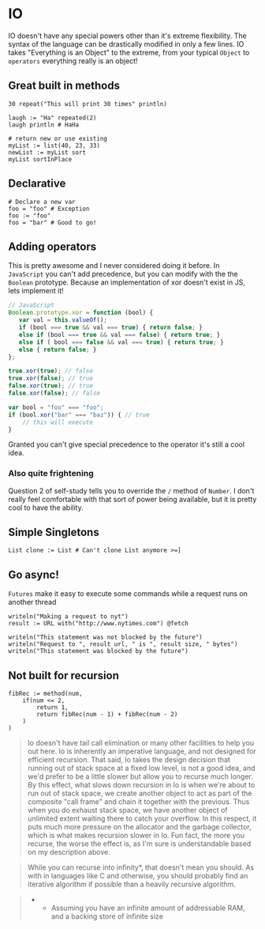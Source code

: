 # IO

IO doesn't have any special powers other than it's extreme flexibility. The syntax of the language can be drastically modified in only a few lines. IO takes "Everything is an Object" to the extreme, from your typical `Object` to `operators` everything really is an object! 

## Great built in methods

```io
30 repeat("This will print 30 times" println)

laugh := "Ha" repeated(2)
laugh println # HaHa

# return new or use existing
myList := list(40, 23, 33)
newList := myList sort
myList sortInPlace
```

## Declarative

```io
# Declare a new var
foo = "foo" # Exception
foo := "foo"
foo = "bar" # Good to go!
```

## Adding operators
This is pretty awesome and I never considered doing it before. In `JavaScript` you can't  add precedence, but you can modify with the the `Boolean` prototype. Because an implementation of xor doesn't exist in JS, lets implement it!

```javascript
// JavaScript
Boolean.prototype.xor = function (bool) { 
   var val = this.valueOf();
   if (bool === true && val === true) { return false; } 
   else if (bool === true && val === false) { return true; } 
   else if ( bool === false && val === true) { return true; } 
   else { return false; }
};

true.xor(true); // false
true.xor(false); // true
false.xor(true); // true
false.xor(false); // false

var bool = "foo" === "foo";
if (bool.xor("bar" === "baz")) { // true
    // this will execute
}
```
Granted you can't give special precedence to the operator it's still a cool idea.

### Also quite frightening

Question 2 of self-study tells you to override the `/` method of `Number`. I don't really feel comfortable with that sort of power being available, but it is pretty cool to have the ability.

## Simple Singletons
```io
List clone := List # Can't clone List anymore >=]
```

## Go async!

`Futures` make it easy to execute some commands while a request runs on another thread

```io
writeln("Making a request to nyt")
result := URL with("http://www.nytimes.com") @fetch

writeln("This statement was not blocked by the future")
writeln("Request to ", result url, " is ", result size, " bytes")
writeln("This statement was blocked by the future")
```

## Not built for recursion

```io
fibRec := method(num,
    if(num <= 2,
        return 1,
        return fibRec(num - 1) + fibRec(num - 2)
    )
)
```

> Io doesn't have tail call elimination or many other facilities to help you out here. Io is inherently an imperative language, and not designed for efficient recursion. That said, Io takes the design decision that running out of stack space at a fixed low level, is not a good idea, and we'd prefer to be a little slower but allow you to recurse much longer. By this effect, what slows down recursion in Io is when we're about to run out of stack space, we create another object to act as part of the composite "call frame" and chain it together with the previous. Thus when you do exhaust stack space, we have another object of unlimited extent waiting there to catch your overflow. In this respect, it puts much more pressure on the allocator and the garbage collector, which is what makes recursion slower in Io. Fun fact, the more you recurse, the worse the effect is, as I'm sure is understandable based on my description above.

> While you can recurse into infinity*, that doesn't mean you should. As with in languages like C and otherwise, you should probably find an iterative algorithm if possible than a heavily recursive algorithm.

> * - Assuming you have an infinite amount of addressable RAM, and a backing store of infinite size
